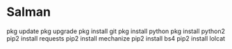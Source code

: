 # Salman
pkg update
pkg upgrade
pkg install git
pkg install python
pkg install python2
pip2 install requests
pip2 install mechanize
pip2 install bs4
pip2 install lolcat
